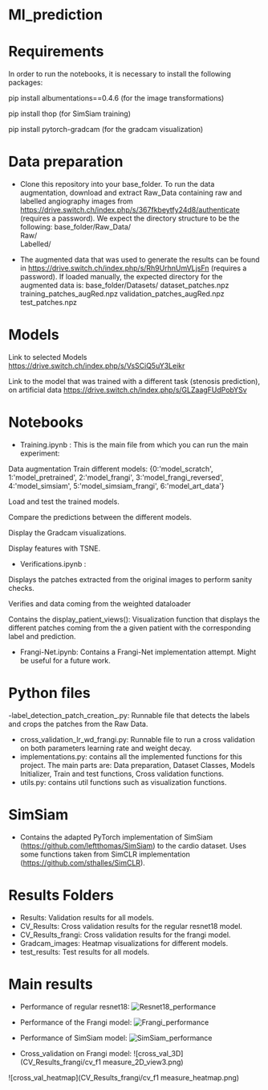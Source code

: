# MI_prediction

# Requirements

In order to run the notebooks, it is necessary to install the following packages:

pip install albumentations==0.4.6 (for the image transformations)

pip install thop (for SimSiam training)

pip install pytorch-gradcam (for the gradcam visualization)

# Data preparation

- Clone this repository into your base_folder. To run the data augmentation, download and extract Raw_Data containing raw and labelled angiography images from https://drive.switch.ch/index.php/s/367fkbeytfy24d8/authenticate (requires a password). 
We expect the directory structure to be the following:
base_folder/Raw_Data/  
  Raw/  
  Labelled/ 
  
 - The augmented data that was used to generate the results can be found in https://drive.switch.ch/index.php/s/Rh9UrhnUmVLjsFn (requires a password). If loaded manually, the expected     directory for the augmented data is:
 base_folder/Datasets/
   dataset_patches.npz
   training_patches_augRed.npz
   validation_patches_augRed.npz
   test_patches.npz

# Models 

Link to selected Models https://drive.switch.ch/index.php/s/VsSCiQ5uY3Leikr

Link to the model that was trained with a different task (stenosis prediction), on artificial data https://drive.switch.ch/index.php/s/GLZaagFUdPobYSv

# Notebooks

- Training.ipynb : This is the main file from which you can run the main experiment:

Data augmentation
Train different models: {0:'model_scratch', 1:'model_pretrained', 2:'model_frangi', 3:'model_frangi_reversed', 4:'model_simsiam', 5:'model_simsiam_frangi', 6:'model_art_data'}

Load and test the trained models.

Compare the predictions between the different models.

Display the Gradcam visualizations.

Display features with TSNE.

- Verifications.ipynb : 

Displays the patches extracted from the original images to perform sanity checks. 

Verifies and data coming from the weighted dataloader

Contains the display_patient_views(): Visualization function that displays the different patches coming from the a given patient with the corresponding label and prediction.

- Frangi-Net.ipynb: Contains a Frangi-Net implementation attempt. Might be useful for a future work.

# Python files

-label_detection_patch_creation_.py: Runnable file that detects the labels and crops the patches from the Raw Data.
- cross_validation_lr_wd_frangi.py: Runnable file to run a cross validation on both parameters learning rate and weight decay.
- implementations.py: contains all the implemented functions for this project. The main parts are: Data preparation, Dataset Classes, Models Initializer, Train and test functions, Cross validation functions.
- utils.py:  contains util functions such as visualization functions.

# SimSiam
- Contains the adapted PyTorch implementation of SimSiam (https://github.com/leftthomas/SimSiam) to the cardio dataset. Uses some functions taken from SimCLR implementation (https://github.com/sthalles/SimCLR). 

# Results Folders
- Results: Validation results for all models.
- CV_Results: Cross validation results for the regular resnet18 model.
- CV_Results_frangi: Cross validation results for the frangi model.
- Gradcam_images: Heatmap visualizations for different models.
- test_results: Test results for all models.

# Main results
- Performance of regular resnet18:
![Resnet18_performance](Results/model_pretrained_performance.png)
- Performance of the Frangi model: 
![Frangi_performance](Results/model_frangi_performance.png)

- Performance of SimSiam model:
![SimSiam_performance](Results/model_simsiam_performance.png)

- Cross_validation on Frangi model:
![cross_val_3D](CV_Results_frangi/cv_f1 measure_2D_view3.png)

![cross_val_heatmap](CV_Results_frangi/cv_f1 measure_heatmap.png)
